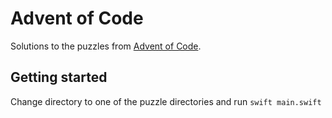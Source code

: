 # Advent of Code

Solutions to the puzzles from [Advent of Code](https://adventofcode.com/).

## Getting started
Change directory to one of the puzzle directories and run `swift main.swift`
